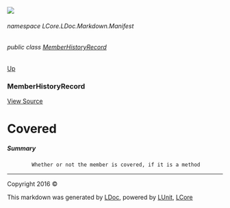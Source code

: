 ![](Content/LDoc-banner-small.png "")

###### namespace LCore.LDoc.Markdown.Manifest

###### public class [MemberHistoryRecord](docs/MemberHistoryRecord.md)
[Up](docs/MemberHistoryRecord.md)

### MemberHistoryRecord
[View Source](Markdown/Manifest/MemberHistoryRecord.cs)

# Covered

##### Summary

            Whether or not the member is covered, if it is a method
            



---

Copyright 2016 &copy; [](../README.md) [](../TableOfContents.md)

This markdown was generated by [LDoc](https://github.com/CodeSingularity/LDoc), powered by [LUnit](https://github.com/CodeSingularity/LUnit), [LCore](https://github.com/CodeSingularity/LCore)
